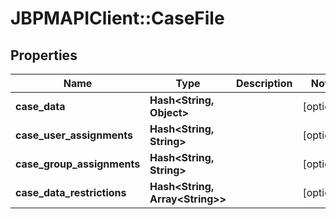 # JBPMAPIClient::CaseFile

## Properties
Name | Type | Description | Notes
------------ | ------------- | ------------- | -------------
**case_data** | **Hash&lt;String, Object&gt;** |  | [optional] 
**case_user_assignments** | **Hash&lt;String, String&gt;** |  | [optional] 
**case_group_assignments** | **Hash&lt;String, String&gt;** |  | [optional] 
**case_data_restrictions** | **Hash&lt;String, Array&lt;String&gt;&gt;** |  | [optional] 


